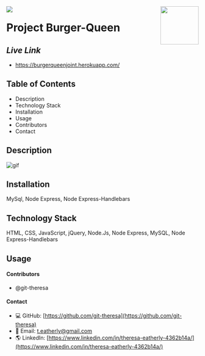 <img align="left" src= "https://img.shields.io/badge/License-MIT-green">

<img align="right" width="100" height="100" src="https://avatars2.githubusercontent.com/u/57425164?v=4">

 
#   
 
  # **Project** Burger-Queen
  
  ##  **_Live Link_** 
  * https://burgerqueenjoint.herokuapp.com/
  
  ##  **Table of Contents**
  * Description
  * Technology Stack
  * Installation
  * Usage
  * Contributors
  * Contact
  
  ##  **Description**
 

 <img  src= "assets/images/burger.gif" alt="gif" />
 

  ## **Installation**
  MySql, Node Express, Node Express-Handlebars
 
  ## **Technology Stack**
 HTML, CSS, JavaScript, jQuery, Node.Js, Node Express, MySQL, Node Express-Handlebars

  ##  **Usage**

 





  #### **Contributors** 
* @git-theresa

#### **Contact**
* :computer:  GitHub: [https://github.com/git-theresa](https://github.com/git-theresa) 
* :e-mail:  Email: [t.eatherly@gmail.com](t.eatherly@gmail.com)
* :earth_americas:  LinkedIn: [https://www.linkedin.com/in/theresa-eatherly-4362b14a/](https://www.linkedin.com/in/theresa-eatherly-4362b14a/)
